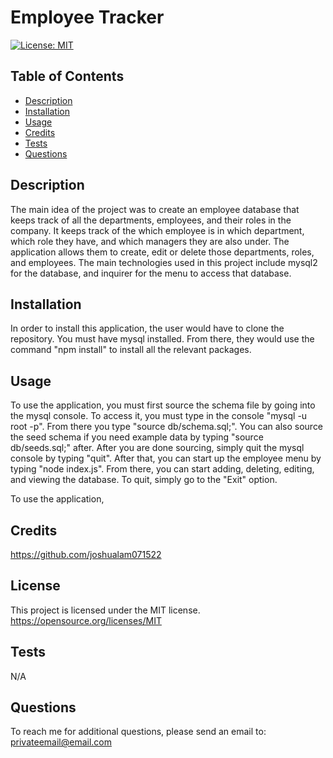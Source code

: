 # Employee Tracker

[![License: MIT](https://img.shields.io/badge/License-MIT-yellow.svg)](https://opensource.org/licenses/MIT)

## Table of Contents

- [Description](#description)
- [Installation](#installation)
- [Usage](#usage)
- [Credits](#credits)
- [Tests](#tests)
- [Questions](#questions)

## Description

The main idea of the project was to create an employee database that keeps track of all the departments, employees, and their roles in the company. It keeps track of the which employee is in which department, which role they have, and which managers they are also under. The application allows them to create, edit or delete those departments, roles, and employees. The main technologies used in this project include mysql2 for the database, and inquirer for the menu to access that database.

## Installation

In order to install this application, the user would have to clone the repository. You must have mysql installed. From there, they would use the command "npm install" to install all the relevant packages.

## Usage

To use the application, you must first source the schema file by going into the mysql console. To access it, you must type in the console "mysql -u root -p". From there you type "source db/schema.sql;". You can also source the seed schema if you need example data by typing "source db/seeds.sql;" after. After you are done sourcing, simply quit the mysql console by typing "quit". After that, you can start up the employee menu by typing "node index.js". From there, you can start adding, deleting, editing, and viewing the database. To quit, simply go to the "Exit" option.

To use the application, 
## Credits

https://github.com/joshualam071522

## License

This project is licensed under the MIT license.
https://opensource.org/licenses/MIT

## Tests

N/A

## Questions

To reach me for additional questions, please send an email to: privateemail@email.com
